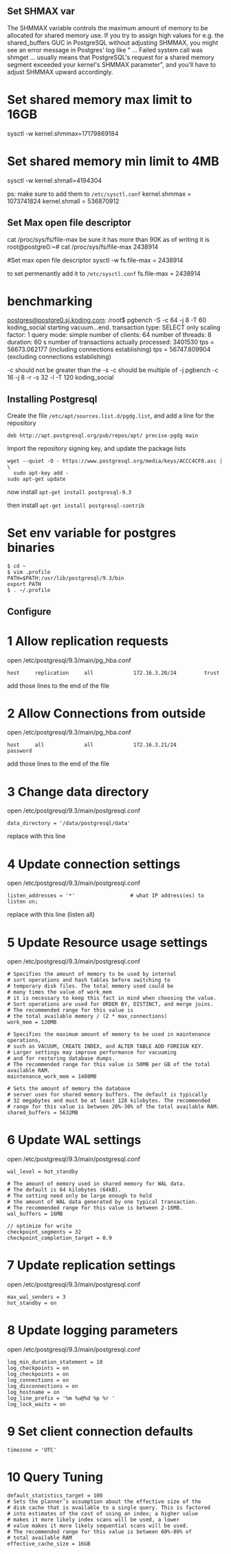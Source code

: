 ## Set SHMAX var
The SHMMAX variable controls the maximum amount of memory to be allocated for shared memory use. If you try to assign high values for e.g. the shared_buffers GUC in PostgreSQL without adjusting SHMMAX, you might see an error message in Postgres' log like " ... Failed system call was shmget ... usually means that PostgreSQL's request for a shared memory segment exceeded your kernel's SHMMAX parameter", and you'll have to adjust SHMMAX upward accordingly.

# Set shared memory max limit to 16GB
sysctl -w kernel.shmmax=17179869184
# Set shared memory min limit to 4MB
sysctl -w kernel.shmall=4194304


ps: make sure to add them to `/etc/sysctl.conf`
kernel.shmmax = 1073741824
kernel.shmall = 536870912


## Set Max open file descriptor
cat /proc/sys/fs/file-max
be sure it has more than 90K
as of writing it is
root@postgre0:~# cat /proc/sys/fs/file-max
2438914

#Set max open file descriptor
sysctl -w fs.file-max = 2438914

to set permenantly add it to `/etc/sysctl.conf`
fs.file-max = 2438914


# benchmarking
postgres@postgre0.sj.koding.com: /root$ pgbench -S -c 64 -j 8 -T 60 koding_social
starting vacuum...end.
transaction type: SELECT only
scaling factor: 1
query mode: simple
number of clients: 64
number of threads: 8
duration: 60 s
number of transactions actually processed: 3401530
tps = 56673.062177 (including connections establishing)
tps = 56747.809904 (excluding connections establishing)

-c should not be greater than the -s
-c should be multiple of -j
pgbench -c 16 -j 8 -r -s 32 -l -T 120  koding_social


## Installing Postgresql
Create the file `/etc/apt/sources.list.d/pgdg.list`, and add a line for the repository

`deb http://apt.postgresql.org/pub/repos/apt/ precise-pgdg main`

Import the repository signing key, and update the package lists

```
wget --quiet -O - https://www.postgresql.org/media/keys/ACCC4CF8.asc | \
  sudo apt-key add -
sudo apt-get update
```


now install  `apt-get install postgresql-9.3 `

then install `apt-get install postgresql-contrib`

# Set env variable for postgres binaries
```
$ cd ~
$ vim .profile
PATH=$PATH:/usr/lib/postgresql/9.3/bin
export PATH
$ . ~/.profile

```


## Configure
# 1 Allow replication requests

open /etc/postgresql/9.3/main/pg_hba.conf

```
host     replication     all             172.16.3.20/24         trust
```
add those lines to the end of the file


# 2 Allow Connections from outside

open /etc/postgresql/9.3/main/pg_hba.conf

```
host     all             all             172.16.3.21/24         password
```
add those lines to the end of the file


# 3 Change data directory

open /etc/postgresql/9.3/main/postgresql.conf

```
data_directory = '/data/postgresql/data'
```
replace with this line


# 4 Update connection settings

open /etc/postgresql/9.3/main/postgresql.conf

```
listen_addresses = '*'                  # what IP address(es) to listen on;
```
replace with this line (listen all)


# 5 Update Resource usage settings

open /etc/postgresql/9.3/main/postgresql.conf

```
# Specifies the amount of memory to be used by internal
# sort operations and hash tables before switching to
# temporary disk files. The total memory used could be
# many times the value of work_mem
# it is necessary to keep this fact in mind when choosing the value.
# Sort operations are used for ORDER BY, DISTINCT, and merge joins.
# The recommended range for this value is
# the total available memory / (2 * max_connections)
work_mem = 120MB

# Specifies the maximum amount of memory to be used in maintenance operations,
# such as VACUUM, CREATE INDEX, and ALTER TABLE ADD FOREIGN KEY.
# Larger settings may improve performance for vacuuming
# and for restoring database dumps.
# The recommended range for this value is 50MB per GB of the total available RAM.
maintenance_work_mem = 1408MB

# Sets the amount of memory the database
# server uses for shared memory buffers. The default is typically
# 32 megabytes and must be at least 128 kilobytes. The recommended
# range for this value is between 20%-30% of the total available RAM.
shared_buffers = 5632MB
```

# 6 Update WAL settings

open /etc/postgresql/9.3/main/postgresql.conf

```
wal_level = hot_standby

# The amount of memory used in shared memory for WAL data.
# The default is 64 kilobytes (64kB).
# The setting need only be large enough to hold
# the amount of WAL data generated by one typical transaction.
# The recommended range for this value is between 2-16MB.
wal_buffers = 16MB

// optimize for write
checkpoint_segments = 32
checkpoint_completion_target = 0.9
```


# 7 Update replication settings

open /etc/postgresql/9.3/main/postgresql.conf

```
max_wal_senders = 3
hot_standby = on
```



# 8 Update logging parameters

open /etc/postgresql/9.3/main/postgresql.conf

```
log_min_duration_statement = 10
log_checkpoints = on
log_checkpoints = on
log_connections = on
log_disconnections = on
log_hostname = on
log_line_prefix = '%m %u@%d %p %r '
log_lock_waits = on
```
# 9 Set client connection defaults

```
timezone = 'UTC'
```

# 10 Query Tuning

```
default_statistics_target = 100
# Sets the planner’s assumption about the effective size of the
# disk cache that is available to a single query. This is factored
# into estimates of the cost of using an index; a higher value
# makes it more likely index scans will be used, a lower
# value makes it more likely sequential scans will be used.
# The recommended range for this value is between 60%-80% of
# total available RAM
effective_cache_size = 16GB
```
